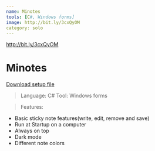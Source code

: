 ```yaml
---
name: Minotes
tools: [C#, Windows forms]
image: http://bit.ly/3cxQyOM
category: solo
---
```


http://bit.ly/3cxQyOM

# Minotes
[Download setup file](http://bit.ly/3cp62Vg)


>Language: C#
>Tool: Windows forms

>Features:
- Basic sticky note features(write, edit, remove and save)
- Run at Startup on a computer
- Always on top
- Dark mode
- Different note colors